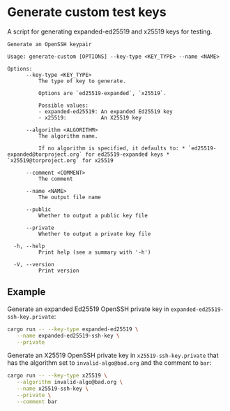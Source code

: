 # Generate custom test keys

A script for generating expanded-ed25519 and x25519 keys for testing.

```
Generate an OpenSSH keypair

Usage: generate-custom [OPTIONS] --key-type <KEY_TYPE> --name <NAME>

Options:
      --key-type <KEY_TYPE>
          The type of key to generate.

          Options are `ed25519-expanded`, `x25519`.

          Possible values:
          - expanded-ed25519: An expanded Ed25519 key
          - x25519:           An X25519 key

      --algorithm <ALGORITHM>
          The algorithm name.

          If no algorithm is specified, it defaults to: * `ed25519-expanded@torproject.org` for ed25519-expanded keys * `x25519@torproject.org` for x25519

      --comment <COMMENT>
          The comment

      --name <NAME>
          The output file name

      --public
          Whether to output a public key file

      --private
          Whether to output a private key file

  -h, --help
          Print help (see a summary with '-h')

  -V, --version
          Print version

```

## Example

Generate an expanded Ed25519 OpenSSH private key in `expanded-ed25519-ssh-key.private`:

```bash
cargo run -- --key-type expanded-ed25519 \
   --name expanded-ed25519-ssh-key \
   --private
```

Generate an X25519 OpenSSH private key in `x25519-ssh-key.private` that has the
algorithm set to `invalid-algo@bad.org` and the comment to `bar`:
```bash
cargo run -- --key-type x25519 \
   --algorithm invalid-algo@bad.org \
   --name x25519-ssh-key \
   --private \
   --comment bar
```
